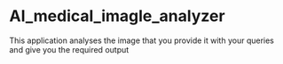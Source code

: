 # AI_medical_imagle_analyzer
This application analyses the image that you provide it with your queries and give you the required output
